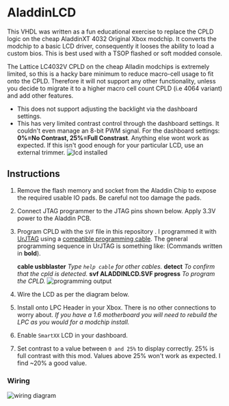 # AladdinLCD 

This VHDL was written as a fun educational exercise to replace the CPLD logic on the cheap AladdinXT 4032 Original Xbox modchip. It converts the modchip to a basic LCD driver, consequently it looses the ability to load a custom bios.
This is best used with a TSOP flashed or soft modded console.

The Lattice LC4032V CPLD on the cheap Alladin modchips is extremely limited, so this is a hacky bare minimum to reduce macro-cell usage to fit onto the CPLD. Therefore it will not support any other functionality, unless you decide to migrate it to a higher macro cell count CPLD (i.e 4064 variant) and add other features.

- This does not support adjusting the backlight via the dashboard settings.
- This has very limited contrast control through the dashboard settings. It couldn't even manage an 8-bit PWM signal.
For the dashboard settings: **0%=No Contrast, 25%=Full Constrast**. Anything else wont work as expected.
If this isn't good enough for your particular LCD, use an external trimmer.
![lcd installed](https://i.imgur.com/CkHGifg.jpg)

## Instructions
1. Remove the flash memory and socket from the Aladdin Chip to expose the required usable IO pads. Be careful not too damage the pads.
2. Connect JTAG programmer to the JTAG pins shown below. Apply 3.3V power to the Aladdin PCB. 
3. Program CPLD with the `SVF` file in this repository . I programmed it with [UrJTAG](http://urjtag.org/) using a [compatible programming cable]([http://urjtag.org/book/_system_requirements.html#_supported_jtag_adapters_cables](http://urjtag.org/book/_system_requirements.html#_supported_jtag_adapters_cables)). The general programming sequence in UrJTAG is something like: (Commands written in **bold**).

    **cable usbblaster**  *Type `help cable` for other cables.*
    **detect**  *To confirm that the cpld is detected.*
    **svf ALADDINLCD.SVF progress** *To program the CPLD.*
    ![programming output](https://i.imgur.com/hocVP1j.png)
4. Wire the LCD as per the diagram below.
5. Install onto LPC Header in your Xbox. There is no other connections to worry about. *If you have a 1.6 motherboard you will need to rebuild the LPC as you would for a modchip install.*
6. Enable `SmartXX` LCD in your dashboard.
7. Set contrast to a value between `0 and 25%` to display correctly. 25% is full contrast with this mod. Values above 25% won't work as expected. I find ~20% a good value.


### Wiring
![wiring diagram](https://i.imgur.com/yHu28u4.jpg)

